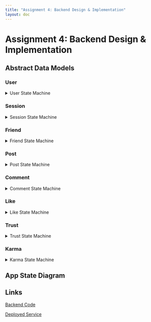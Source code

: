 ```yaml
---
title: "Assignment 4: Backend Design & Implementation"
layout: doc
---
```


# Assignment 4: Backend Design & Implementation

## Abstract Data Models  

### User
<details>
<summary>User State Machine</summary>  

>**concept** User
>
>**purpose** authenticate a partipicant of RealTalk
>
>**state**
>>registered: set User  
>>username, password: registered -> one String
>
>**actions**
>>register(n, p: String, out u: User)
>>>u not in registered  
>>>registered += u  
>>>u.username := n  
>>>u.passowrd := p  
>
>>authenticate(n, p: String, out u: User)
>>>u in registered  
>>>u.username = n and u.password = p  
>
>**operational principle**
>>after a user registers with a username and password, they can authenticate with that same username and password  
>>after register(n, p, u), u in registered, u.username = n, u.password = p; authenticate(n, p, u') results in u = u'
</details>

### Session
<details>
<summary>Session State Machine</summary>

>**concept** Session \[User]
>
>**purpose** authenticate users for an extended period of time
>
>**state**
>>active: set Session  
>>curUser: active -> one User
>
>**actions**
>>start(u: User, out s: Session)
>>>s not in active  
>>>active += s  
>>>s.curUser = u
>
>>end(s: Session)
>>>s in active  
>>>active -= s
>
>>getUser(s: Session, out u: User)
>>>s in active  
>>>u := s.curUser
>
>**operational principle**
>>after a session starts until it ends, getUser returns the same user that started the session  
>>after start(u, s) until end(s, u), getUser(s, u') results in u = u'
</details>

### Friend
<details>
<summary>Friend State Machine</summary>  

>**concept** Friend \[User]
>
>**purpose** increase connections between others
>
>**state**
>>friends: User -> set User
>
>**actions**
>>friend(u1, u2: User)
>>>u1.friends += u2  
>>>u2.friends += u1  
>
>>unfriend(u1, u2: User)
>>>when u2 in u1.friends  
>>>u1.friends -= u2  
>>>when u1 in u2.friends  
>>>u2.friends -= u1  
>
>>areFriends(u1, u2: User, out b: Boolean)
>>>when u2 in u1.friends or u1 in u2.friends  
>>>b := True  
>>>otherwise  
>>>b := False  
>
>**operational principle**
>>after a user friends another user, they are both considered each others friends until one of them unfriends the other  
>>after friend(u1, u2) until unfriend(u1, u2), u2 in u1.friends, u1 in u2.friends, and areFriend(u1, u2, b) results in b = True
</details>

### Post
<details>
<summary>Post State Machine</summary>  

>**concept** Post \[User, Content]
>
>**purpose** share content with others
>
>**state**
>>posts: User -> set Post  
>>content: Post -> one Content  
>>author: Post -> one User  
>
>**actions**
>>post(u: User, c: Content, out p: Post)
>>>p.content := c  
>>>p.author := u  
>>>u.posts += p  
>  
>>unpost(u: User, p: Post)
>>>when p in u.posts
>>>u.posts -= p  
>>>forget content of p  
>>>forget author of p  
>
>**operational principle**
>>after post(u, p, c) until unpost(u, p), p in u.posts, u = p.author, and c = p.content
</details>

### Comment
<details>
<summary>Comment State Machine</summary>  

>**concept** Comment \[Target, User, Content]
>
>**purpose** react to other content
>
>**state**
>>comments: Target -> set Content  
>>author: Content -> one User  
>
>**actions**
>>comment(t: Target, u: User, c: Content)  
>>>t.comments += c  
>>>store u as author c is from  
>  
>>uncomment(t: Target, u: User, c: Content)  
>>>when the author of c is u  
>>>t.comments -= c  
>>>forget author of c  
>
>**operational principle**
>>after comment(t, u, c) until uncomment(u, c), c in t.comments and u is author of c
</details>

### Like
<details>
<summary>Like State Machine</summary>  

>**concept** Like \[Target, User]
>
>**purpose** show approval or disapproval of information
>
>**state**
>>likes, dislikes: Target -> set User  
>
>**actions**
>>like(t: Target, u: User)  
>>>t.likes += u  
>  
>>dislike(t: Target, u: User)  
>>>t.dislikes += u  
>  
>>neutralize(t: Target, u: User)
>>>when u in t.likes  
>>>t.likes -= u  
>>>when u in t.dislikes  
>>>t.dislikes -= u  
>
>**operational principle**
>>after like(t, u) until dislike(t, u) or neutralize(t, u), u in t.likes  
>>after dislike(t, u) until like(t, u) or neutralize(t, u), u in t.dislikes
</details>

### Trust
<details>
<summary>Trust State Machine</summary>  

>**concept** Trust \[Target, User]
>
>**purpose** show agreement or disagreement with the truthfulness of information
>
>**state**
>>trusts, mistrusts: Target -> set User  
>
>**actions**
>>trust(t: Target, u: User)  
>>>t.trusts += u  
>  
>>mistrust(t: Target, u: User)  
>>>t.mistrusts += u  
>  
>>neutralize(t: Target, u: User)
>>>when u in t.trusts  
>>>t.trusts -= u  
>>>when u in t.mistrusts  
>>>t.mistrusts -= u  
>
>**operational principle**
>>after trust(t, u) until mistrust(t, u) or neutralize(t, u), u in t.trusts  
>>after mistrust(t, u) until trust(t, u) or neutralize(t, u), u in t.mistrusts
</details>

### Karma
<details>
<summary>Karma State Machine</summary>  

>**concept** Karma \[User]
>
>**purpose** show how truthful a user is
>
>**state**
>>karma: User -> one Integer
>
>**actions**
>>increase(u: User)
>>>when u in karma  
>>>u.karma := u.karma + 1  
>>>when u not in karma  
>>>u.karma := 1  
>
>>decrease(u: User)
>>>when u in karma  
>>>u.karma := u.karma - 1  
>>>when u not in karma  
>>>u.karma := -1  
>
>**operational principle**
>>after increase(u) until decrease(u), u.karma is 1 more than before  
>>after decrease(u) until increase(u), u.karma is 1 less than before
</details>

## App State Diagram  

## Links

[Backend Code](https://github.com/DragonStorm25/backend-starter)

[Deployed Service]()